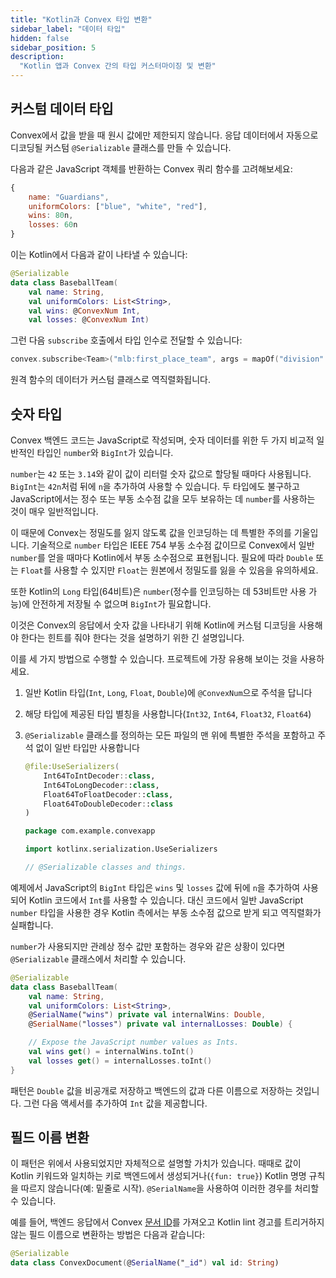 ```yaml
---
title: "Kotlin과 Convex 타입 변환"
sidebar_label: "데이터 타입"
hidden: false
sidebar_position: 5
description:
  "Kotlin 앱과 Convex 간의 타입 커스터마이징 및 변환"
---
```


## 커스텀 데이터 타입

Convex에서 값을 받을 때 원시 값에만 제한되지 않습니다. 응답 데이터에서 자동으로 디코딩될 커스텀 `@Serializable` 클래스를 만들 수 있습니다.

다음과 같은 JavaScript 객체를 반환하는 Convex 쿼리 함수를 고려해보세요:

```jsx
{
	name: "Guardians",
	uniformColors: ["blue", "white", "red"],
	wins: 80n,
	losses: 60n
}
```

이는 Kotlin에서 다음과 같이 나타낼 수 있습니다:

```kotlin
@Serializable
data class BaseballTeam(
    val name: String,
    val uniformColors: List<String>,
    val wins: @ConvexNum Int,
    val losses: @ConvexNum Int)
```

그런 다음 `subscribe` 호출에서 타입 인수로 전달할 수 있습니다:

```kotlin
convex.subscribe<Team>("mlb:first_place_team", args = mapOf("division" to "AL Central"))
```

원격 함수의 데이터가 커스텀 클래스로 역직렬화됩니다.

## 숫자 타입

Convex 백엔드 코드는 JavaScript로 작성되며, 숫자 데이터를 위한 두 가지 비교적 일반적인 타입인 `number`와 `BigInt`가 있습니다.

`number`는 `42` 또는 `3.14`와 같이 값이 리터럴 숫자 값으로 할당될 때마다 사용됩니다. `BigInt`는 `42n`처럼 뒤에 `n`을 추가하여 사용할 수 있습니다. 두 타입에도 불구하고 JavaScript에서는 정수 또는 부동 소수점 값을 모두 보유하는 데 `number`를 사용하는 것이 매우 일반적입니다.

이 때문에 Convex는 정밀도를 잃지 않도록 값을 인코딩하는 데 특별한 주의를 기울입니다. 기술적으로 `number` 타입은 IEEE 754 부동 소수점 값이므로 Convex에서 일반 `number`를 얻을 때마다 Kotlin에서 부동 소수점으로 표현됩니다. 필요에 따라 `Double` 또는 `Float`를 사용할 수 있지만 `Float`는 원본에서 정밀도를 잃을 수 있음을 유의하세요.

또한 Kotlin의 `Long` 타입(64비트)은 `number`(정수를 인코딩하는 데 53비트만 사용 가능)에 안전하게 저장될 수 없으며 `BigInt`가 필요합니다.

이것은 Convex의 응답에서 숫자 값을 나타내기 위해 Kotlin에 커스텀 디코딩을 사용해야 한다는 힌트를 줘야 한다는 것을 설명하기 위한 긴 설명입니다.

이를 세 가지 방법으로 수행할 수 있습니다. 프로젝트에 가장 유용해 보이는 것을 사용하세요.

1. 일반 Kotlin 타입(`Int`, `Long`, `Float`, `Double`)에 `@ConvexNum`으로 주석을 답니다
2. 해당 타입에 제공된 타입 별칭을 사용합니다(`Int32`, `Int64`, `Float32`, `Float64`)
3. `@Serializable` 클래스를 정의하는 모든 파일의 맨 위에 특별한 주석을 포함하고 주석 없이 일반 타입만 사용합니다

   ```kotlin
   @file:UseSerializers(
       Int64ToIntDecoder::class,
       Int64ToLongDecoder::class,
       Float64ToFloatDecoder::class,
       Float64ToDoubleDecoder::class
   )

   package com.example.convexapp

   import kotlinx.serialization.UseSerializers

   // @Serializable classes and things.
   ```

예제에서 JavaScript의 `BigInt` 타입은 `wins` 및 `losses` 값에 뒤에 `n`을 추가하여 사용되어 Kotlin 코드에서 `Int`를 사용할 수 있습니다. 대신 코드에서 일반 JavaScript `number` 타입을 사용한 경우 Kotlin 측에서는 부동 소수점 값으로 받게 되고 역직렬화가 실패합니다.

`number`가 사용되지만 관례상 정수 값만 포함하는 경우와 같은 상황이 있다면 `@Serializable` 클래스에서 처리할 수 있습니다.

```kotlin
@Serializable
data class BaseballTeam(
    val name: String,
    val uniformColors: List<String>,
    @SerialName("wins") private val internalWins: Double,
    @SerialName("losses") private val internalLosses: Double) {

    // Expose the JavaScript number values as Ints.
    val wins get() = internalWins.toInt()
    val losses get() = internalLosses.toInt()
}
```

패턴은 `Double` 값을 비공개로 저장하고 백엔드의 값과 다른 이름으로 저장하는 것입니다. 그런 다음 액세서를 추가하여 `Int` 값을 제공합니다.

## 필드 이름 변환

이 패턴은 위에서 사용되었지만 자체적으로 설명할 가치가 있습니다. 때때로 값이 Kotlin 키워드와 일치하는 키로 백엔드에서 생성되거나(`{fun: true}`) Kotlin 명명 규칙을 따르지 않습니다(예: 밑줄로 시작). `@SerialName`을 사용하여 이러한 경우를 처리할 수 있습니다.

예를 들어, 백엔드 응답에서 Convex
[문서 ID](https://docs.convex.dev/database/document-ids)를 가져오고 Kotlin lint 경고를 트리거하지 않는 필드 이름으로 변환하는 방법은 다음과 같습니다:

```kotlin
@Serializable
data class ConvexDocument(@SerialName("_id") val id: String)
```
